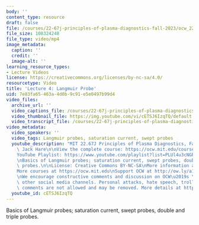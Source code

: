 ```yaml
---
body: ''
content_type: resource
draft: false
file: /courses/22-67j-principles-of-plasma-diagnostics-fall-2023/ocw_2267_lecture04_langmuir_probes_360p_16_9.mp4
file_size: 108324248
file_type: video/mp4
image_metadata:
  caption: ''
  credit: ''
  image-alt: ''
learning_resource_types:
- Lecture Videos
license: https://creativecommons.org/licenses/by-nc-sa/4.0/
resourcetype: Video
title: 'Lecture 4: Langmuir Probe'
uid: 7e83fa65-463a-4d0b-9c91-e5e0497b99d4
video_files:
  archive_url: ''
  video_captions_file: /courses/22-67j-principles-of-plasma-diagnostics-fall-2023/12CxBSSCtxTSM5GiEyvYpOPa8MAFNdhSf_transcript.webvtt
  video_thumbnail_file: https://img.youtube.com/vi/cETSJ6IzqTQ/default.jpg
  video_transcript_file: /courses/22-67j-principles-of-plasma-diagnostics-fall-2023/12CxBSSCtxTSM5GiEyvYpOPa8MAFNdhSf_transcript.pdf
video_metadata:
  video_speakers: ''
  video_tags: Langmuir probes, saturation current, swept probes
  youtube_description: "MIT 22.67J Principles of Plasma Diagnostics, Fall 2023\nInstructor:\
    \ Jack Hare\n\nView the complete course: https://ocw.mit.edu/courses/22-67j-principles-of-plasma-diagnostics-fall-2023/\n\
    YouTube Playlist: https://www.youtube.com/playlist?list=PLUl4u3cNGP61wK-NwYKZMuABl_eHBmhu4\n\
    \nBasics of Langmuir probes; saturation current, swept probes, double and triple\
    \ probes.\n\nLicense: Creative Commons BY-NC-SA\nMore information at https://ocw.mit.edu/terms\n\
    More courses at https://ocw.mit.edu\nSupport OCW at http://ow.ly/a1If50zVRlQ\n\
    \nWe encourage constructive comments and discussion on OCW\u2019s YouTube and\
    \ other social media channels. Personal attacks, hate speech, trolling, and inappropriate\
    \ comments are not allowed and may be removed. More details at https://ocw.mit.edu/comments.\n"
  youtube_id: cETSJ6IzqTQ
---
```

Basics of Langmuir probes; saturation current, swept probes, double and triple probes.